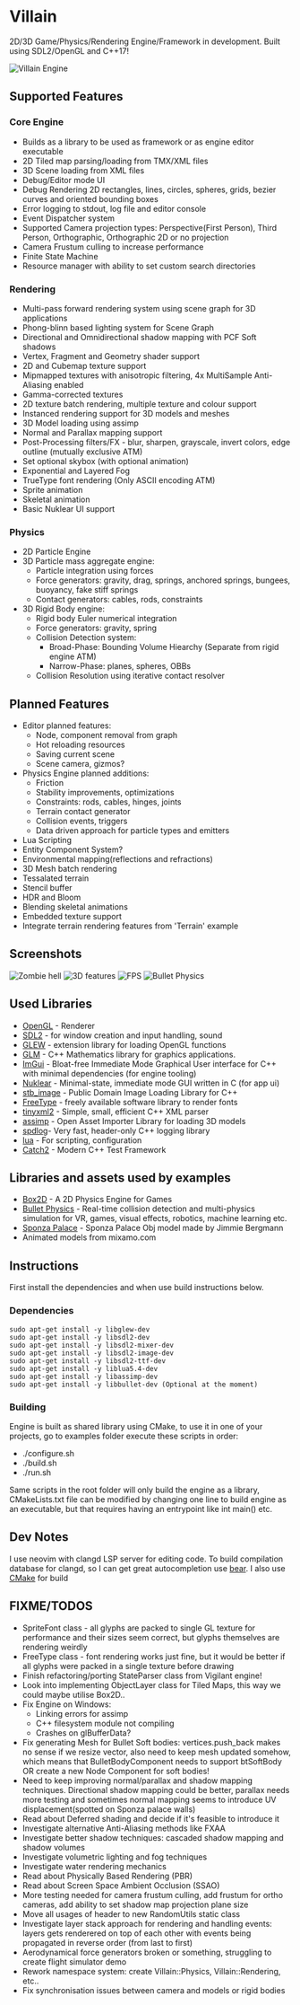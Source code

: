 # Villain
2D/3D Game/Physics/Rendering Engine/Framework in development. Built using SDL2/OpenGL and C++17!

![Villain Engine](res/textures/logo_transparent.png?raw=true)

## Supported Features

### Core Engine
* Builds as a library to be used as framework or as engine editor executable
* 2D Tiled map parsing/loading from TMX/XML files
* 3D Scene loading from XML files
* Debug/Editor mode UI
* Debug Rendering 2D rectangles, lines, circles, spheres, grids, bezier curves and oriented bounding boxes
* Error logging to stdout, log file and editor console
* Event Dispatcher system
* Supported Camera projection types: Perspective(First Person), Third Person,  Orthographic, Orthographic 2D or no projection
* Camera Frustum culling to increase performance
* Finite State Machine
* Resource manager with ability to set custom search directories

### Rendering
* Multi-pass forward rendering system using scene graph for 3D applications
* Phong-blinn based lighting system for Scene Graph
* Directional and Omnidirectional shadow mapping with PCF Soft shadows
* Vertex, Fragment and Geometry shader support
* 2D and Cubemap texture support
* Mipmapped textures with anisotropic filtering, 4x MultiSample Anti-Aliasing enabled
* Gamma-corrected textures
* 2D texture batch rendering, multiple texture and colour support
* Instanced rendering support for 3D models and meshes
* 3D Model loading using assimp
* Normal and Parallax mapping support
* Post-Processing filters/FX - blur, sharpen, grayscale, invert colors, edge outline (mutually exclusive ATM)
* Set optional skybox (with optional animation)
* Exponential and Layered Fog
* TrueType font rendering (Only ASCII encoding ATM)
* Sprite animation
* Skeletal animation
* Basic Nuklear UI support

### Physics
* 2D Particle Engine
* 3D Particle mass aggregate engine:
  * Particle integration using forces
  * Force generators: gravity, drag, springs, anchored springs, bungees, buoyancy, fake stiff springs
  * Contact generators: cables, rods, constraints
* 3D Rigid Body engine:
  * Rigid body Euler numerical integration
  * Force generators: gravity, spring
  * Collision Detection system:
      * Broad-Phase: Bounding Volume Hiearchy (Separate from rigid engine ATM)
      * Narrow-Phase: planes, spheres, OBBs
  * Collision Resolution using iterative contact resolver

## Planned Features

* Editor planned features:
    * Node, component removal from graph
    * Hot reloading resources
    * Saving current scene
    * Scene camera, gizmos?
* Physics Engine planned additions:
    * Friction
    * Stability improvements, optimizations
    * Constraints: rods, cables, hinges, joints
    * Terrain contact generator
    * Collision events, triggers
    * Data driven approach for particle types and emitters
* Lua Scripting
* Entity Component System?
* Environmental mapping(reflections and refractions)
* 3D Mesh batch rendering
* Tessalated terrain
* Stencil buffer
* HDR and Bloom
* Blending skeletal animations
* Embedded texture support
* Integrate terrain rendering features from 'Terrain' example

## Screenshots

![Zombie hell](screenshots/Zombies.png?raw=true "Villain Engine Demo: 2D Bullet Hell game")
![3D features](screenshots/SponzaDemo.png?raw=true "Villain Engine Demo: 3D demo with models/lighting/shadow/normal mapping etc.")
![FPS](screenshots/FPS.png?raw=true "Villain Engine Demo: Wolfenstein/Doom clone")
![Bullet Physics](screenshots/Bullet.png?raw=true "Villain Engine Demo: Bullet Physics integration")

## Used Libraries

 * [OpenGL](https://www.opengl.org) - Renderer
 * [SDL2](https://www.libsdl.org/) - for window creation and input handling, sound
 * [GLEW](https://glew.sourceforge.net/) - extension library for loading OpenGL functions
 * [GLM](https://glm.g-truc.net/0.9.8/index.html) - C++ Mathematics library for graphics applications.
 * [ImGui](https://github.com/ocornut/imgui) - Bloat-free Immediate Mode Graphical User interface for C++ with minimal dependencies (for engine tooling)
 * [Nuklear](https://github.com/Immediate-Mode-UI/Nuklear) - Minimal-state, immediate mode GUI written in C (for app ui)
 * [stb_image](https://github.com/nothings/stb) - Public Domain Image Loading Library for C++
 * [FreeType](https://freetype.org/index.html) - freely available software library to render fonts
 * [tinyxml2](https://github.com/leethomason/tinyxml2) - Simple, small, efficient C++ XML parser
 * [assimp](https://github.com/assimp/assimp) - Open Asset Importer Library for loading 3D models
 * [spdlog](https://github.com/gabime/spdlog)- Very fast, header-only C++ logging library
 * [lua](https://www.lua.org/) - For scripting, configuration
 * [Catch2](https://github.com/catchorg/Catch2) - Modern C++ Test Framework


## Libraries and assets used by examples
 * [Box2D](https://box2d.org/) - A 2D Physics Engine for Games
 * [Bullet Physics](https://bulletphysics.org/) - Real-time collision detection and multi-physics simulation for VR, games, visual effects, robotics, machine learning etc.
 * [Sponza Palace](https://github.com/jimmiebergmann/Sponza) - Sponza Palace Obj model made by Jimmie Bergmann
 * Animated models from mixamo.com


## Instructions

First install the dependencies and when use build instructions below.

### Dependencies
    sudo apt-get install -y libglew-dev
    sudo apt-get install -y libsdl2-dev
    sudo apt-get install -y libsdl2-mixer-dev
    sudo apt-get install -y libsdl2-image-dev
    sudo apt-get install -y libsdl2-ttf-dev
    sudo apt-get install -y liblua5.4-dev
    sudo apt-get install -y libassimp-dev
    sudo apt-get install -y libbullet-dev (Optional at the moment)

### Building

Engine is built as shared library using CMake, to use it in one of your projects,
go to examples folder execute these scripts in order:
 * ./configure.sh
 * ./build.sh
 * ./run.sh

 Same scripts in the root folder will only build the engine as a library, CMakeLists.txt file can be modified by changing
 one line to build engine as an executable, but that requires having an entrypoint like int main() etc.

## Dev Notes

I use neovim with clangd LSP server for editing code. To build compilation database for clangd, so I can get great autocompletion
use [bear](https://github.com/rizsotto/Bear). I also use [CMake](https://cmake.org/) for build

## FIXME/TODOS

 * SpriteFont class - all glyphs are packed to single GL texture for performance and their sizes
     seem correct, but glyphs themselves are rendering weirdly
 * FreeType class - font rendering works just fine, but it would be better if all glyphs were packed
     in a single texture before drawing
 * Finish refactoring/porting StateParser class from Vigilant engine!
 * Look into implementing ObjectLayer class for Tiled Maps, this way we could maybe utilise Box2D..
 * Fix Engine on Windows:
   - Linking errors for assimp
   - C++ filesystem module not compiling
   - Crashes on glBufferData?
 * Fix generating Mesh for Bullet Soft bodies: vertices.push_back makes no sense if we resize vector, also need to keep mesh updated somehow, which means
    that BulletBodyComponent needs to support btSoftBody OR create a new Node Component for soft bodies!
 * Need to keep improving normal/parallax and shadow mapping techniques. Directional shadow mapping could be better, parallax needs more testing and
   sometimes normal mapping seems to introduce UV displacement(spotted on Sponza palace walls)
 * Read about Deferred shading and decide if it's feasible to introduce it
 * Investigate alternative Anti-Aliasing methods like FXAA
 * Investigate better shadow techniques: cascaded shadow mapping and shadow volumes
 * Investigate volumetric lighting and fog techniques
 * Investigate water rendering mechanics
 * Read about Physically Based Rendering (PBR)
 * Read about Screen Space Ambient Occlusion (SSAO)
 * More testing needed for camera frustum culling, add frustum for ortho cameras, add ability to set shadow map projection plane size
 * Move all usages of <random> header to new RandomUtils static class
 * Investigate layer stack approach for rendering and handling events: layers gets renderered on top of each other with events being propagated in reverse order (from last to first)
  * Aerodynamical force generators broken or something, struggling to create flight simulator demo
  * Rework namespace system: create Villain::Physics, Villain::Rendering, etc..
  * Fix synchronisation issues between camera and models or rigid bodies
